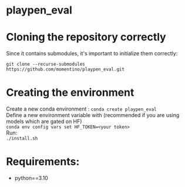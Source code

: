 # playpen_eval

# Cloning the repository correctly
Since it contains submodules, it's important to initialize them correctly:

```git clone --recurse-submodules https://github.com/momentino/playpen_eval.git```

# Creating the environment  
Create a new conda environment  :
```conda create playpen_eval```  
Define a new environment variable with (recommended if you are using models which are gated on HF)  
```conda env config vars set HF_TOKEN=<your token>```  
Run:  
```./install.sh```

# Requirements:
- python==3.10
